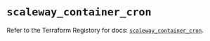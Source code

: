 # `scaleway_container_cron`

Refer to the Terraform Registory for docs: [`scaleway_container_cron`](https://registry.terraform.io/providers/scaleway/scaleway/2.21.0/docs/resources/container_cron).

